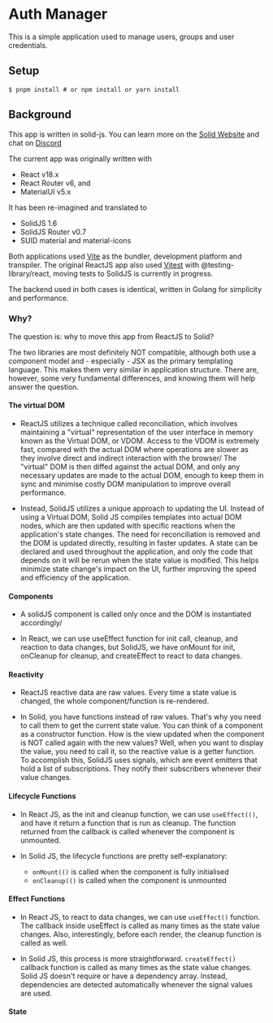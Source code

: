 # Auth Manager
This is a simple application used to manage users, groups and user credentials.

## Setup

```shell
$ pnpm install # or npm install or yarn install
```

## Background
This app is written in solid-js.
You can learn more on the [Solid Website](https://solidjs.com) and chat on [Discord](https://discord.com/invite/solidjs)

The current app was originally written with
- React v18.x
- React Router v6, and
- MaterialUI v5.x

It has been re-imagined and translated to
- SolidJS 1.6
- SolidJS Router v0.7
- SUID material and material-icons

Both applications used [Vite](https://vitejs.dev) as the bundler, development platform and transpiler.
The original ReactJS app also used [Vitest](https://vitest.dev) with @testing-library/react, moving tests
to SolidJS is currently in progress.

The backend used in both cases is identical, written in Golang for simplicity and performance.


### Why?

The question is: why to move this app from ReactJS to Solid?

The two libraries are most definitely NOT compatible, although both use a component model and - especially -
JSX as the primary templating language.
This makes them very similar in application structure. There are, however, some very fundamental differences,
and knowing them will help answer the question.

#### The virtual DOM

- ReactJS utilizes a technique called reconciliation, which involves maintaining a "virtual" 
representation of the user interface in memory known as the Virtual DOM, or VDOM.
Access to the VDOM is extremely fast, compared with the actual DOM where operations are slower as
they involve direct and indirect interaction with the browser/
The "virtual" DOM is then diffed against the actual DOM, and only any necessary updates are made to the actual
DOM, enough to keep them in sync and minimise costly DOM manipulation to improve overall performance.

- Instead, SolidJS utilizes a unique approach to updating the UI. Instead of using a Virtual DOM, Solid JS compiles
templates into actual DOM nodes, which are then updated with specific reactions when the application's state changes.
The need for reconciliation is removed and the DOM is updated directly, resulting in faster updates.
A state can be declared and used throughout the application, and only the code that depends on it will 
be rerun when the state value is modified. This helps minimize state change's impact on the UI, further 
improving the speed and efficiency of the application.

#### Components

- A solidJS component is called only once and the DOM is instantiated accordingly/ 

- In React, we can use useEffect function for init call, cleanup, and reaction to data changes, but SolidJS, 
we have onMount for init, onCleanup for cleanup, and createEffect to react to data changes.

#### Reactivity

- ReactJS reactive data are raw values. Every time a state value is changed, the whole component/function is re-rendered.

- In Solid, you have functions instead of raw values. That's why you need to call them to get the current state value. 
You can think of a component as a constructor function.
How is the view updated when the component is NOT called again with the new values?
Well, when you want to display the value, you need to call it, so the reactive value is a getter function.
To accomplish this, SolidJS uses signals, which are event emitters that hold a list of subscriptions.
They notify their subscribers whenever their value changes.

#### Lifecycle Functions

- In React JS, as the init and cleanup function, we can use `useEffect(()`, and have it return a function that is
run as cleanup.
The function returned from the callback is called whenever the component is unmounted.

- In Solid JS, the lifecycle functions are pretty self-explanatory:
  - `onMount(()` is called when the component is fully initialised
  - `onCleanup(()` is called when the component is unmounted

#### Effect Functions

- In React JS, to react to data changes, we can use `useEffect()` function.
The callback inside useEffect is called as many times as the state value changes.
Also, interestingly, before each render, the cleanup function is called as well.

- In Solid JS, this process is more straightforward.
`createEffect()` callback function is called as many times as the state value changes.
Solid JS doesn't require or have a dependency array.
Instead, dependencies are detected automatically whenever the signal values are used.

#### State

